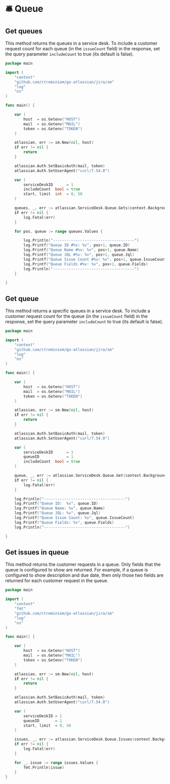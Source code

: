 # 🛎 Queue

## Get queues

This method returns the queues in a service desk. To include a customer request count for each queue (in the `issueCount` field) in the response, set the query parameter `includeCount` to true (its default is false).

```go
package main

import (
	"context"
	"github.com/ctreminiom/go-atlassian/jira/sm"
	"log"
	"os"
)

func main() {

	var (
		host  = os.Getenv("HOST")
		mail  = os.Getenv("MAIL")
		token = os.Getenv("TOKEN")
	)

	atlassian, err := sm.New(nil, host)
	if err != nil {
		return
	}

	atlassian.Auth.SetBasicAuth(mail, token)
	atlassian.Auth.SetUserAgent("curl/7.54.0")

	var (
		serviceDeskID      = 1
		includeCount  bool = true
		start, limit  int  = 0, 50
	)

	queues, _, err := atlassian.ServiceDesk.Queue.Gets(context.Background(), serviceDeskID, includeCount, start, limit)
	if err != nil {
		log.Fatal(err)
	}

	for pos, queue := range queues.Values {

		log.Println("------------------------------------")
		log.Printf("Queue ID #%v: %v", pos+1, queue.ID)
		log.Printf("Queue Name #%v: %v", pos+1, queue.Name)
		log.Printf("Queue JQL #%v: %v", pos+1, queue.Jql)
		log.Printf("Queue Issue Count #%v: %v", pos+1, queue.IssueCount)
		log.Printf("Queue Fields #%v: %v", pos+1, queue.Fields)
		log.Println("------------------------------------")
	}

}
```

## Get queue

This method returns a specific queues in a service desk. To include a customer request count for the queue (in the `issueCount` field) in the response, set the query parameter `includeCount` to true (its default is false).

```go
package main

import (
	"context"
	"github.com/ctreminiom/go-atlassian/jira/sm"
	"log"
	"os"
)

func main() {

	var (
		host  = os.Getenv("HOST")
		mail  = os.Getenv("MAIL")
		token = os.Getenv("TOKEN")
	)

	atlassian, err := sm.New(nil, host)
	if err != nil {
		return
	}

	atlassian.Auth.SetBasicAuth(mail, token)
	atlassian.Auth.SetUserAgent("curl/7.54.0")

	var (
		serviceDeskID      = 1
		queueID            = 1
		includeCount  bool = true
	)

	queue, _, err := atlassian.ServiceDesk.Queue.Get(context.Background(), serviceDeskID, queueID, includeCount)
	if err != nil {
		log.Fatal(err)
	}

	log.Println("------------------------------------")
	log.Printf("Queue ID:  %v", queue.ID)
	log.Printf("Queue Name: %v", queue.Name)
	log.Printf("Queue JQL: %v", queue.Jql)
	log.Printf("Queue Issue Count: %v", queue.IssueCount)
	log.Printf("Queue Fields: %v", queue.Fields)
	log.Println("------------------------------------")

}
```

## Get issues in queue

This method returns the customer requests in a queue. Only fields that the queue is configured to show are returned. For example, if a queue is configured to show description and due date, then only those two fields are returned for each customer request in the queue.

```go
package main

import (
	"context"
	"fmt"
	"github.com/ctreminiom/go-atlassian/jira/sm"
	"log"
	"os"
)

func main() {

	var (
		host  = os.Getenv("HOST")
		mail  = os.Getenv("MAIL")
		token = os.Getenv("TOKEN")
	)

	atlassian, err := sm.New(nil, host)
	if err != nil {
		return
	}

	atlassian.Auth.SetBasicAuth(mail, token)
	atlassian.Auth.SetUserAgent("curl/7.54.0")

	var (
		serviceDeskID = 1
		queueID       = 1
		start, limit  = 0, 50
	)

	issues, _, err := atlassian.ServiceDesk.Queue.Issues(context.Background(), serviceDeskID, queueID, start, limit)
	if err != nil {
		log.Fatal(err)
	}

	for _, issue := range issues.Values {
		fmt.Println(issue)
	}
}
```
